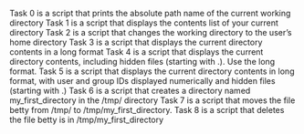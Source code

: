 Task 0 is a script that prints the absolute path name of the current working directory
Task 1 is a script that displays the contents list of your current directory
Task 2 is a script that changes the working directory to the user’s home directory
Task 3 is a script that displays the current directory contents in a long format
Task 4 is a script that displays the current directory contents, including hidden files (starting with .). Use the long format.
Task 5 is a script that displays the current directory contents in long format, with user and group IDs displayed numerically and hidden files (starting with .)
Task 6 is a script that creates a directory named my_first_directory in the /tmp/ directory
Task 7 is a script that moves the file betty from /tmp/ to /tmp/my_first_directory.
Task 8 is a script that deletes the file betty is in /tmp/my_first_directory
